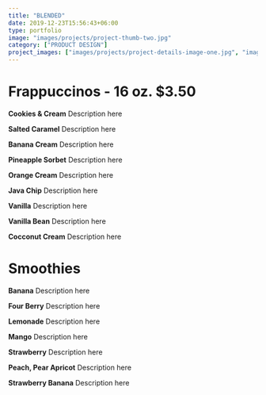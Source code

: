 ```yaml
---
title: "BLENDED"
date: 2019-12-23T15:56:43+06:00
type: portfolio
image: "images/projects/project-thumb-two.jpg"
category: ["PRODUCT DESIGN"]
project_images: ["images/projects/project-details-image-one.jpg", "images/projects/project-details-image-two.jpg"]
---
```


# Frappuccinos - 16 oz. $3.50

**Cookies & Cream**
Description here

**Salted Caramel**
Description here

**Banana Cream**
Description here

**Pineapple Sorbet**
Description here

**Orange Cream**
Description here

**Java Chip**
Description here

**Vanilla**
Description here

**Vanilla Bean**
Description here

**Cocconut Cream**
Description here

# Smoothies

**Banana**
Description here

**Four Berry**
Description here

**Lemonade**
Description here

**Mango**
Description here

**Strawberry**
Description here

**Peach, Pear Apricot**
Description here

**Strawberry Banana**
Description here